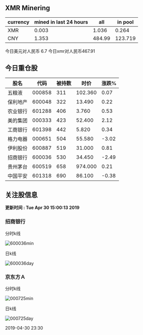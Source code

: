 ## XMR Minering

|currency|mined in last 24 hours|all|in pool|
|---|---|---|---|
|XMR|0.003|1.036|0.264|
|CNY|1.353|484.99|123.719|

今日美元对人民币 6.7	今日xmr对人民币467.91


## 今日重仓股 

|股名|代码|被持数|时价|涨跌%|
|---|---|---|---|---|
|五粮液|000858|311|102.360|0.07|
|保利地产|600048|322|13.490|0.22|
|农业银行|601288|406|3.760|0.53|
|美的集团|000333|423|52.400|2.12|
|工商银行|601398|442|5.820|0.34|
|格力电器|000651|504|55.580|-3.02|
|伊利股份|600887|519|31.000|0.81|
|招商银行|600036|530|34.450|-2.49|
|贵州茅台|600519|658|974.000|0.21|
|中国平安|601318|690|86.100|-0.38|

## 关注股信息
**更新时间 : Tue Apr 30 15:00:13 2019**
### 招商银行 
分时k线

![600036min](http://image.sinajs.cn/newchart/min/n/sh600036.gif)

日k线

![600036day](http://image.sinajs.cn/newchart/daily/n/sh600036.gif)

### 京东方Ａ 
分时k线

![000725min](http://image.sinajs.cn/newchart/min/n/sz000725.gif)

日k线

![000725day](http://image.sinajs.cn/newchart/daily/n/sz000725.gif)

2019-04-30 23:30